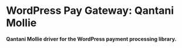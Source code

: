 # WordPress Pay Gateway: Qantani Mollie

**Qantani Mollie driver for the WordPress payment processing library.**
